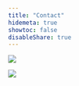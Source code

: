 ```yaml
---
title: "Contact"
hidemeta: true
showtoc: false
disableShare: true
---
```


[![](/images/email.png)](mailto:jpark@fuji.waseda.jp)

![](/images/phone.png)
